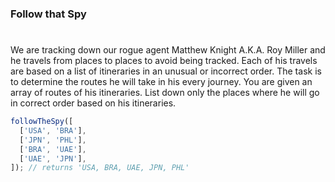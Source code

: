 ### Follow that Spy

#

We are tracking down our rogue agent Matthew Knight A.K.A. Roy Miller and he travels from places to places to avoid being tracked. Each of his travels are based on a list of itineraries in an unusual or incorrect order. The task is to determine the routes he will take in his every journey. You are given an array of routes of his itineraries. List down only the places where he will go in correct order based on his itineraries.

```javascript
followTheSpy([
  ['USA', 'BRA'],
  ['JPN', 'PHL'],
  ['BRA', 'UAE'],
  ['UAE', 'JPN'],
]); // returns 'USA, BRA, UAE, JPN, PHL'
```
